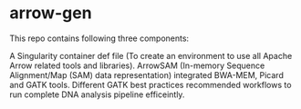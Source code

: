 # arrow-gen
This repo contains following three components:

A Singularity container def file (To create an environment to use all Apache Arrow related tools and libraries).
ArrowSAM (In-memory Sequence Alignment/Map (SAM) data representation) integrated BWA-MEM, Picard and GATK tools.
Different GATK best practices recommended workflows to run complete DNA analysis pipeline efficeintly. 
